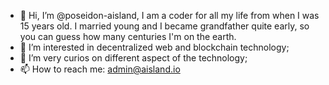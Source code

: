 - 👋 Hi, I’m @poseidon-aisland, I am a coder for all my life from when I was 15 years old. I married young and I became grandfather quite early, so you can guess how many centuries I'm on the earth.
- 👀 I’m interested in decentralized web and blockchain technology;
- 🌱 I’m very curios on different aspect of the technology;
- 📫 How to reach me: admin@aisland.io

<!---
poseidon-aisland/poseidon-aisland is a ✨ special ✨ repository because its `README.md` (this file) appears on your GitHub profile.
You can click the Preview link to take a look at your changes.
--->
